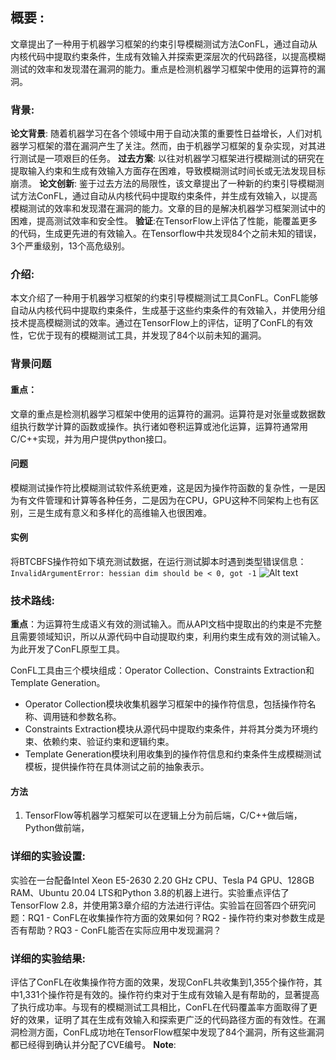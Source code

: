 ## 概要 :
文章提出了一种用于机器学习框架的约束引导模糊测试方法ConFL，通过自动从内核代码中提取约束条件，生成有效输入并探索更深层次的代码路径，以提高模糊测试的效率和发现潜在漏洞的能力。重点是检测机器学习框架中使用的运算符的漏洞。
### 背景:
**论文背景**: 随着机器学习在各个领域中用于自动决策的重要性日益增长，人们对机器学习框架的潜在漏洞产生了关注。然而，由于机器学习框架的复杂实现，对其进行测试是一项艰巨的任务。
**过去方案**: 以往对机器学习框架进行模糊测试的研究在提取输入约束和生成有效输入方面存在困难，导致模糊测试时间长或无法发现目标崩溃。
**论文创新**: 鉴于过去方法的局限性，该文章提出了一种新的约束引导模糊测试方法ConFL，通过自动从内核代码中提取约束条件，并生成有效输入，以提高模糊测试的效率和发现潜在漏洞的能力。文章的目的是解决机器学习框架测试中的困难，提高测试效率和安全性。
**验证**:在TensorFlow上评估了性能，能覆盖更多的代码，生成更先进的有效输入。在Tensorflow中共发现84个之前未知的错误，3个严重级别，13个高危级别。


### 介绍:

本文介绍了一种用于机器学习框架的约束引导模糊测试工具ConFL。ConFL能够自动从内核代码中提取约束条件，生成基于这些约束条件的有效输入，并使用分组技术提高模糊测试的效率。通过在TensorFlow上的评估，证明了ConFL的有效性，它优于现有的模糊测试工具，并发现了84个以前未知的漏洞。
### 背景问题
#### 重点：
文章的重点是检测机器学习框架中使用的运算符的漏洞。运算符是对张量或数据数组执行数学计算的函数或操作。执行诸如卷积运算或池化运算，运算符通常用C/C++实现，并为用户提供python接口。
#### 问题
模糊测试操作符比模糊测试软件系统更难，这是因为操作符函数的复杂性，一是因为有文件管理和计算等各种任务，二是因为在CPU，GPU这种不同架构上也有区别，三是生成有意义和多样化的高维输入也很困难。
#### 实例
将BTCBFS操作符如下填充测试数据，在运行测试脚本时遇到类型错误信息：`InvalidArgumentError: hessian dim should be < 0, got -1`
![Alt text](../../../assets/image-1.png)


### 技术路线:
**重点**：为运算符生成语义有效的测试输入。而从API文档中提取出的约束是不完整且需要领域知识，所以从源代码中自动提取约束，利用约束生成有效的测试输入。为此开发了ConFL原型工具。

ConFL工具由三个模块组成：Operator Collection、Constraints Extraction和Template Generation。
- Operator Collection模块收集机器学习框架中的操作符信息，包括操作符名称、调用链和参数名称。
- Constraints Extraction模块从源代码中提取约束条件，并将其分类为环境约束、依赖约束、验证约束和逻辑约束。
- Template Generation模块利用收集到的操作符信息和约束条件生成模糊测试模板，提供操作符在具体测试之前的抽象表示。

#### 方法
1. TensorFlow等机器学习框架可以在逻辑上分为前后端，C/C++做后端，Python做前端，





### 详细的实验设置:

实验在一台配备Intel Xeon E5-2630 2.20 GHz CPU、Tesla P4 GPU、128GB RAM、Ubuntu 20.04 LTS和Python 3.8的机器上进行。实验重点评估了TensorFlow 2.8，并使用第3章介绍的方法进行评估。实验旨在回答四个研究问题：RQ1 - ConFL在收集操作符方面的效果如何？RQ2 - 操作符约束对参数生成是否有帮助？RQ3 - ConFL能否在实际应用中发现漏洞？
### 详细的实验结果:

评估了ConFL在收集操作符方面的效果，发现ConFL共收集到1,355个操作符，其中1,331个操作符是有效的。操作符约束对于生成有效输入是有帮助的，显著提高了执行成功率。与现有的模糊测试工具相比，ConFL在代码覆盖率方面取得了更好的效果，证明了其在生成有效输入和探索更广泛的代码路径方面的有效性。在漏洞检测方面，ConFL成功地在TensorFlow框架中发现了84个漏洞，所有这些漏洞都已经得到确认并分配了CVE编号。
**Note**: